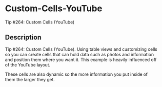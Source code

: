 # Custom-Cells-YouTube
Tip #264: Custom Cells (YouTube)

## Description
Tip #264: Custom Cells (YouTube). Using table views and customizing cells so you can create cells that can hold data such as photos and information and position them where you want it. This example is heavily influenced off of the YouTube layout.

These cells are also dynamic so the more information you put inside of them the larger they get.
